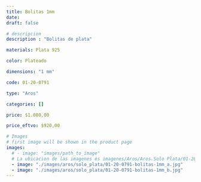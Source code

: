 ```yaml
---
title: Bolitas 1mm
date: 
draft: false

# descripcion
description : "Bolitas de plata"

materials: Plata 925

color: Plateado

dimensions: "1 mm"

code: 01-20-0791

type: "Aros"

categories: []

price: $1.080,00

price_eftvo: $920,00

# Images
# first image will be shown in the product page
images:
  # - image: "images/path_to_image"
  # La ubicacion de las imagenes es imagenes/Aros/Aros.Solo Plata/01-20-0791-bolitas-1mm
  - image: "./images/aros/solo_plata/01-20-0791-bolitas-1mm_a.jpg"
  - image: "./images/aros/solo_plata/01-20-0791-bolitas-1mm_b.jpg"
---
```

